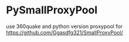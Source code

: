 # PySmallProxyPool
use 360quake and python version proxypool for https://github.com/Ggasdfg321/SmallProxyPool/
